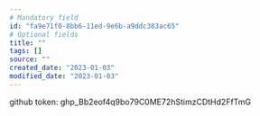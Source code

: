 ```yaml
---
# Mandatory field
id: "fa9e71f0-8bb6-11ed-9e6b-a9ddc383ac65"
# Optional fields
title: ""
tags: []
source: ""
created_date: "2023-01-03"
modified_date: "2023-01-03"
---
```

github token: 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
